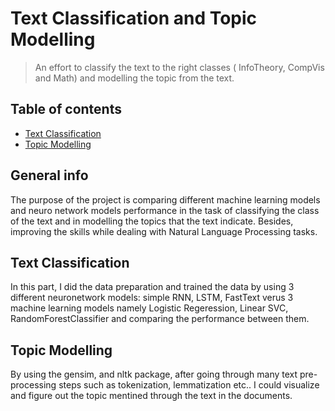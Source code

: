 # Text Classification and Topic Modelling 
> An effort to classify the text to the right classes ( InfoTheory, CompVis and Math) and modelling the topic from the text.

## Table of contents
* [Text Classification](#general-info)
* [Topic Modelling](#screenshots)

## General info
The purpose of the project is comparing different machine learning models and neuro network models performance in the task of classifying the class of the text and in modelling the topics that the text indicate. Besides, improving the skills while dealing with Natural Language Processing tasks.

## Text Classification
In this part, I did the data preparation and trained the data by using 3 different neuronetwork models: simple RNN, LSTM, FastText verus 3 machine learning models namely Logistic Regeression, Linear SVC, RandomForestClassifier and comparing the performance between them.

## Topic Modelling
By using the gensim, and nltk package, after going through many text pre-processing steps such as tokenization, lemmatization etc.. I could visualize and figure out the topic mentined through the text in the documents.


